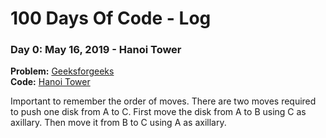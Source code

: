 # 100 Days Of Code - Log

### Day 0: May 16, 2019 - Hanoi Tower
**Problem:** [Geeksforgeeks](https://www.geeksforgeeks.org/c-program-for-tower-of-hanoi/)\
**Code:** [Hanoi Tower](src/day1/mod.rs)

Important to remember the order of moves. There are two moves required to push one disk from A to C. 
First move the disk from A to B using C as axillary. Then move it from B to C using A as axillary. 